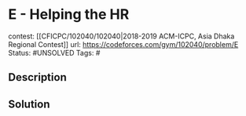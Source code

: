 # E - Helping the HR

contest: [[CFICPC/102040/102040|2018-2019 ACM-ICPC, Asia Dhaka Regional Contest]]
url: https://codeforces.com/gym/102040/problem/E
Status: #UNSOLVED
Tags: #

## Description

## Solution

